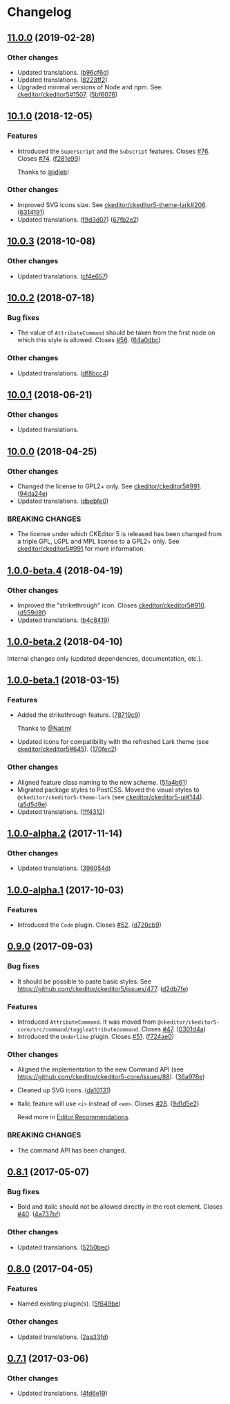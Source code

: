 Changelog
=========

## [11.0.0](https://github.com/ckeditor/ckeditor5-basic-styles/compare/v10.1.0...v11.0.0) (2019-02-28)

### Other changes

* Updated translations. ([b96cf6d](https://github.com/ckeditor/ckeditor5-basic-styles/commit/b96cf6d))
* Updated translations. ([8223ff2](https://github.com/ckeditor/ckeditor5-basic-styles/commit/8223ff2))
* Upgraded minimal versions of Node and npm. See: [ckeditor/ckeditor5#1507](https://github.com/ckeditor/ckeditor5/issues/1507). ([5bf6076](https://github.com/ckeditor/ckeditor5-basic-styles/commit/5bf6076))


## [10.1.0](https://github.com/ckeditor/ckeditor5-basic-styles/compare/v10.0.3...v10.1.0) (2018-12-05)

### Features

* Introduced the `Superscript` and the `Subscript` features. Closes [#76](https://github.com/ckeditor/ckeditor5-basic-styles/issues/76). Closes [#74](https://github.com/ckeditor/ckeditor5-basic-styles/issues/74). ([f281e99](https://github.com/ckeditor/ckeditor5-basic-styles/commit/f281e99))

  Thanks to [@idleb](https://github.com/idleb)!

### Other changes

* Improved SVG icons size. See [ckeditor/ckeditor5-theme-lark#206](https://github.com/ckeditor/ckeditor5-theme-lark/issues/206). ([6314191](https://github.com/ckeditor/ckeditor5-basic-styles/commit/6314191))
* Updated translations. ([f9d3d07](https://github.com/ckeditor/ckeditor5-basic-styles/commit/f9d3d07)) ([67fb2e2](https://github.com/ckeditor/ckeditor5-basic-styles/commit/67fb2e2))


## [10.0.3](https://github.com/ckeditor/ckeditor5-basic-styles/compare/v10.0.2...v10.0.3) (2018-10-08)

### Other changes

* Updated translations. ([cf4e657](https://github.com/ckeditor/ckeditor5-basic-styles/commit/cf4e657))


## [10.0.2](https://github.com/ckeditor/ckeditor5-basic-styles/compare/v10.0.1...v10.0.2) (2018-07-18)

### Bug fixes

* The value of `AttributeCommand` should be taken from the first node on which this style is allowed. Closes [#56](https://github.com/ckeditor/ckeditor5-basic-styles/issues/56). ([64a0dbc](https://github.com/ckeditor/ckeditor5-basic-styles/commit/64a0dbc))

### Other changes

* Updated translations. ([df8bcc4](https://github.com/ckeditor/ckeditor5-basic-styles/commit/df8bcc4))


## [10.0.1](https://github.com/ckeditor/ckeditor5-basic-styles/compare/v10.0.0...v10.0.1) (2018-06-21)

### Other changes

* Updated translations.


## [10.0.0](https://github.com/ckeditor/ckeditor5-basic-styles/compare/v1.0.0-beta.4...v10.0.0) (2018-04-25)

### Other changes

* Changed the license to GPL2+ only. See [ckeditor/ckeditor5#991](https://github.com/ckeditor/ckeditor5/issues/991). ([94da24e](https://github.com/ckeditor/ckeditor5-basic-styles/commit/94da24e))
* Updated translations. ([dbebfe0](https://github.com/ckeditor/ckeditor5-basic-styles/commit/dbebfe0))

### BREAKING CHANGES

* The license under which CKEditor 5 is released has been changed from a triple GPL, LGPL and MPL license to a GPL2+ only. See [ckeditor/ckeditor5#991](https://github.com/ckeditor/ckeditor5/issues/991) for more information.


## [1.0.0-beta.4](https://github.com/ckeditor/ckeditor5-basic-styles/compare/v1.0.0-beta.2...v1.0.0-beta.4) (2018-04-19)

### Other changes

* Improved the  "strikethrough" icon. Closes [ckeditor/ckeditor5#910](https://github.com/ckeditor/ckeditor5/issues/910). ([d559d8f](https://github.com/ckeditor/ckeditor5-basic-styles/commit/d559d8f))
* Updated translations. ([b4c8419](https://github.com/ckeditor/ckeditor5-basic-styles/commit/b4c8419))


## [1.0.0-beta.2](https://github.com/ckeditor/ckeditor5-basic-styles/compare/v1.0.0-beta.1...v1.0.0-beta.2) (2018-04-10)

Internal changes only (updated dependencies, documentation, etc.).


## [1.0.0-beta.1](https://github.com/ckeditor/ckeditor5-basic-styles/compare/v1.0.0-alpha.2...v1.0.0-beta.1) (2018-03-15)

### Features

* Added the strikethrough feature. ([78719c9](https://github.com/ckeditor/ckeditor5-basic-styles/commit/78719c9))

  Thanks to [@Natim](https://github.com/Natim)!
* Updated icons for compatibility with the refreshed Lark theme (see [ckeditor/ckeditor5#645](https://github.com/ckeditor/ckeditor5/issues/645)). ([170fec2](https://github.com/ckeditor/ckeditor5-basic-styles/commit/170fec2))

### Other changes

* Aligned feature class naming to the new scheme. ([51a4b61](https://github.com/ckeditor/ckeditor5-basic-styles/commit/51a4b61))
* Migrated package styles to PostCSS. Moved the visual styles to `@ckeditor/ckeditor5-theme-lark` (see [ckeditor/ckeditor5-ui#144](https://github.com/ckeditor/ckeditor5-ui/issues/144)). ([a5d5d9e](https://github.com/ckeditor/ckeditor5-basic-styles/commit/a5d5d9e))
* Updated translations. ([1ff4312](https://github.com/ckeditor/ckeditor5-basic-styles/commit/1ff4312))


## [1.0.0-alpha.2](https://github.com/ckeditor/ckeditor5-basic-styles/compare/v1.0.0-alpha.1...v1.0.0-alpha.2) (2017-11-14)

### Other changes

* Updated translations. ([398054d](https://github.com/ckeditor/ckeditor5-basic-styles/commit/398054d))


## [1.0.0-alpha.1](https://github.com/ckeditor/ckeditor5-basic-styles/compare/v0.9.0...v1.0.0-alpha.1) (2017-10-03)

### Features

* Introduced the `Code` plugin. Closes [#52](https://github.com/ckeditor/ckeditor5-basic-styles/issues/52). ([d720cb9](https://github.com/ckeditor/ckeditor5-basic-styles/commit/d720cb9))


## [0.9.0](https://github.com/ckeditor/ckeditor5-basic-styles/compare/v0.8.1...v0.9.0) (2017-09-03)

### Bug fixes

* It should be possible to paste basic styles. See https://github.com/ckeditor/ckeditor5/issues/477. ([d2db7fe](https://github.com/ckeditor/ckeditor5-basic-styles/commit/d2db7fe))

### Features

* Introduced `AttributeCommand`. It was moved from `@ckeditor/ckeditor5-core/src/command/toggleattributecommand`. Closes [#47](https://github.com/ckeditor/ckeditor5-basic-styles/issues/47). ([0301d4a](https://github.com/ckeditor/ckeditor5-basic-styles/commit/0301d4a))
* Introduced the `Underline` plugin. Closes [#51](https://github.com/ckeditor/ckeditor5-basic-styles/issues/51). ([f724ae0](https://github.com/ckeditor/ckeditor5-basic-styles/commit/f724ae0))

### Other changes

* Aligned the implementation to the new Command API (see https://github.com/ckeditor/ckeditor5-core/issues/88). ([36a976e](https://github.com/ckeditor/ckeditor5-basic-styles/commit/36a976e))
* Cleaned up SVG icons. ([da10131](https://github.com/ckeditor/ckeditor5-basic-styles/commit/da10131))
* Italic feature will use `<i>` instead of `<em>`. Closes [#28](https://github.com/ckeditor/ckeditor5-basic-styles/issues/28). ([9d1d5e2](https://github.com/ckeditor/ckeditor5-basic-styles/commit/9d1d5e2))

  Read more in [Editor Recommendations](http://ckeditor.github.io/editor-recommendations/features/italic.html).

### BREAKING CHANGES

* The command API has been changed.


## [0.8.1](https://github.com/ckeditor/ckeditor5-basic-styles/compare/v0.8.0...v0.8.1) (2017-05-07)

### Bug fixes

* Bold and italic should not be allowed directly in the root element. Closes [#40](https://github.com/ckeditor/ckeditor5-basic-styles/issues/40). ([4a737bf](https://github.com/ckeditor/ckeditor5-basic-styles/commit/4a737bf))

### Other changes

* Updated translations. ([5250bec](https://github.com/ckeditor/ckeditor5-basic-styles/commit/5250bec))


## [0.8.0](https://github.com/ckeditor/ckeditor5-basic-styles/compare/v0.7.1...v0.8.0) (2017-04-05)

### Features

* Named existing plugin(s). ([5f649be](https://github.com/ckeditor/ckeditor5-basic-styles/commit/5f649be))

### Other changes

* Updated translations. ([2aa33fd](https://github.com/ckeditor/ckeditor5-basic-styles/commit/2aa33fd))


## [0.7.1](https://github.com/ckeditor/ckeditor5-basic-styles/compare/v0.7.0...v0.7.1) (2017-03-06)

### Other changes

* Updated translations. ([4fd6e19](https://github.com/ckeditor/ckeditor5-basic-styles/commit/4fd6e19))
